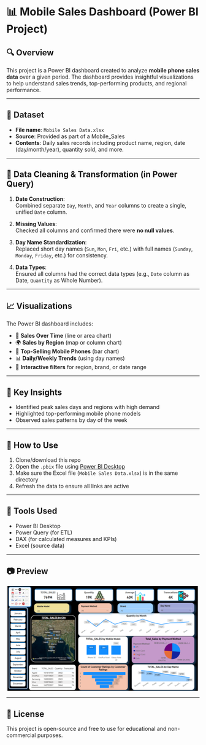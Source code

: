 # 📊 Mobile Sales Dashboard (Power BI Project)

## 🔍 Overview

This project is a Power BI dashboard created to analyze **mobile phone sales data** over a given period. The dashboard provides insightful visualizations to help understand sales trends, top-performing products, and regional performance.

---

## 📁 Dataset

- **File name**: `Mobile Sales Data.xlsx`
- **Source**: Provided as part of a Mobile_Sales
- **Contents**: Daily sales records including product name, region, date (day/month/year), quantity sold, and more.

---

## 🧹 Data Cleaning & Transformation (in Power Query)

1. **Date Construction**:  
   Combined separate `Day`, `Month`, and `Year` columns to create a single, unified `Date` column.

2. **Missing Values**:  
   Checked all columns and confirmed there were **no null values**.

3. **Day Name Standardization**:  
   Replaced short day names (`Sun`, `Mon`, `Fri`, etc.) with full names (`Sunday`, `Monday`, `Friday`, etc.) for consistency.

4. **Data Types**:  
   Ensured all columns had the correct data types (e.g., `Date` column as Date, `Quantity` as Whole Number).

---

## 📈 Visualizations

The Power BI dashboard includes:

- 📅 **Sales Over Time** (line or area chart)
- 🌍 **Sales by Region** (map or column chart)
- 📱 **Top-Selling Mobile Phones** (bar chart)
- 📊 **Daily/Weekly Trends** (using day names)
- 🔎 **Interactive filters** for region, brand, or date range

---

## 🧠 Key Insights

- Identified peak sales days and regions with high demand
- Highlighted top-performing mobile phone models
- Observed sales patterns by day of the week

---

## 🚀 How to Use

1. Clone/download this repo
2. Open the `.pbix` file using [Power BI Desktop](https://powerbi.microsoft.com/desktop/)
3. Make sure the Excel file (`Mobile Sales Data.xlsx`) is in the same directory
4. Refresh the data to ensure all links are active

---

## 📌 Tools Used

- Power BI Desktop  
- Power Query (for ETL)  
- DAX (for calculated measures and KPIs)  
- Excel (source data)

---

## 📷 Preview
![alt text](image.png)


---

## 📄 License

This project is open-source and free to use for educational and non-commercial purposes.
